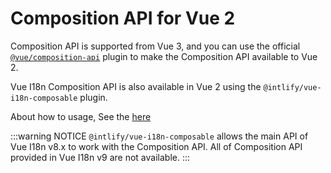 # Composition API for Vue 2

Composition API is supported from Vue 3, and you can use the official [`@vue/composition-api`](https://github.com/vuejs/composition-api) plugin to make the Composition API available to Vue 2.

Vue I18n Composition API is also available in Vue 2 using the `@intlify/vue-i18n-composable` plugin.

About how to usage, See the [here](https://github.com/intlify/vue-i18n-composable)

:::warning NOTICE
`@intlify/vue-i18n-composable` allows the main API of Vue I18n v8.x to work with the Composition API. All of Composition API provided in Vue I18n v9 are not available.
:::
